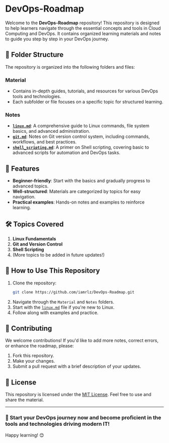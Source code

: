 # DevOps-Roadmap

Welcome to the **DevOps-Roadmap** repository! This repository is designed to help learners navigate through the essential concepts and tools in Cloud Computing and DevOps. It contains organized learning materials and notes to guide you step by step in your DevOps journey.

## 📁 Folder Structure

The repository is organized into the following folders and files:

### **Material**
- Contains in-depth guides, tutorials, and resources for various DevOps tools and technologies.
- Each subfolder or file focuses on a specific topic for structured learning.

### **Notes**
- [**`linux.md`**](Notes/linux.md): A comprehensive guide to Linux commands, file system basics, and advanced administration.
- [**`git.md`**](Notes/Git.md): Notes on Git version control system, including commands, workflows, and best practices.
- [**`shell_scripting.md`**](Notes/Shell_Scripting.md): A primer on Shell scripting, covering basic to advanced scripts for automation and DevOps tasks.


## 🚀 Features

- **Beginner-friendly**: Start with the basics and gradually progress to advanced topics.
- **Well-structured**: Materials are categorized by topics for easy navigation.
- **Practical examples**: Hands-on notes and examples to reinforce learning.

## 🛠️ Topics Covered

1. **Linux Fundamentals**
2. **Git and Version Control**
3. **Shell Scripting**
4. (More topics to be added in future updates!)

## 📖 How to Use This Repository

1. Clone the repository:  
   ```bash
   git clone https://github.com/iamrlz/DevOps-Roadmap.git

2. Navigate through the `Material` and `Notes` folders.
3. Start with the [`linux.md`](Notes/linux.md) file if you're new to Linux.
4. Follow along with examples and practice.

## 🤝 Contributing

We welcome contributions! If you'd like to add more notes, correct errors, or enhance the roadmap, please:

1. Fork this repository.
2. Make your changes.
3. Submit a pull request with a brief description of your updates.

## 📄 License

This repository is licensed under the [MIT License](LICENSE). Feel free to use and share the material.

---

### 🌟 Start your DevOps journey now and become proficient in the tools and technologies driving modern IT!

Happy learning! 😊

